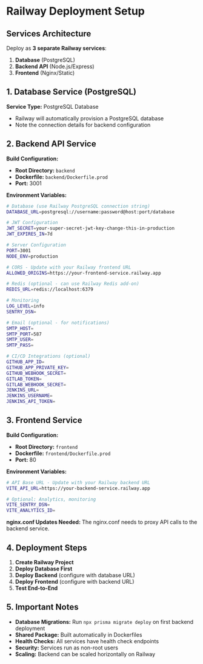 # Railway Deployment Setup

## Services Architecture

Deploy as **3 separate Railway services**:
1. **Database** (PostgreSQL)
2. **Backend API** (Node.js/Express)  
3. **Frontend** (Nginx/Static)

## 1. Database Service (PostgreSQL)

**Service Type:** PostgreSQL Database
- Railway will automatically provision a PostgreSQL database
- Note the connection details for backend configuration

## 2. Backend API Service

**Build Configuration:**
- **Root Directory:** `backend`
- **Dockerfile:** `backend/Dockerfile.prod`
- **Port:** 3001

**Environment Variables:**
```bash
# Database (use Railway PostgreSQL connection string)
DATABASE_URL=postgresql://username:password@host:port/database

# JWT Configuration
JWT_SECRET=your-super-secret-jwt-key-change-this-in-production
JWT_EXPIRES_IN=7d

# Server Configuration
PORT=3001
NODE_ENV=production

# CORS - Update with your Railway frontend URL
ALLOWED_ORIGINS=https://your-frontend-service.railway.app

# Redis (optional - can use Railway Redis add-on)
REDIS_URL=redis://localhost:6379

# Monitoring
LOG_LEVEL=info
SENTRY_DSN=

# Email (optional - for notifications)
SMTP_HOST=
SMTP_PORT=587
SMTP_USER=
SMTP_PASS=

# CI/CD Integrations (optional)
GITHUB_APP_ID=
GITHUB_APP_PRIVATE_KEY=
GITHUB_WEBHOOK_SECRET=
GITLAB_TOKEN=
GITLAB_WEBHOOK_SECRET=
JENKINS_URL=
JENKINS_USERNAME=
JENKINS_API_TOKEN=
```

## 3. Frontend Service

**Build Configuration:**
- **Root Directory:** `frontend`  
- **Dockerfile:** `frontend/Dockerfile.prod`
- **Port:** 80

**Environment Variables:**
```bash
# API Base URL - Update with your Railway backend URL
VITE_API_URL=https://your-backend-service.railway.app

# Optional: Analytics, monitoring
VITE_SENTRY_DSN=
VITE_ANALYTICS_ID=
```

**nginx.conf Updates Needed:**
The nginx.conf needs to proxy API calls to the backend service.

## 4. Deployment Steps

1. **Create Railway Project**
2. **Deploy Database First**
3. **Deploy Backend** (configure with database URL)
4. **Deploy Frontend** (configure with backend URL)
5. **Test End-to-End**

## 5. Important Notes

- **Database Migrations:** Run `npx prisma migrate deploy` on first backend deployment
- **Shared Package:** Built automatically in Dockerfiles
- **Health Checks:** All services have health check endpoints
- **Security:** Services run as non-root users
- **Scaling:** Backend can be scaled horizontally on Railway